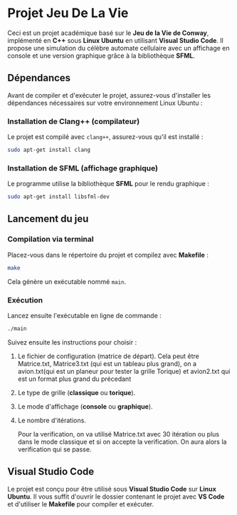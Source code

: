 # Projet Jeu De La Vie

Ceci est un projet académique basé sur le **Jeu de la Vie de Conway**, implémenté en **C++** sous **Linux Ubuntu** en utilisant **Visual Studio Code**. Il propose une simulation du célèbre automate cellulaire avec un affichage en console et une version graphique grâce à la bibliothèque **SFML**.

## Dépendances
Avant de compiler et d'exécuter le projet, assurez-vous d'installer les dépendances nécessaires sur votre environnement Linux Ubuntu :

### Installation de Clang++ (compilateur)
Le projet est compilé avec `clang++`, assurez-vous qu'il est installé :
```bash
sudo apt-get install clang
```

### Installation de SFML (affichage graphique)
Le programme utilise la bibliothèque **SFML** pour le rendu graphique :
```bash
sudo apt-get install libsfml-dev
```

## Lancement du jeu
### Compilation via terminal
Placez-vous dans le répertoire du projet et compilez avec **Makefile** :
```bash
make
```
Cela génère un exécutable nommé `main`.

### Exécution
Lancez ensuite l'exécutable en ligne de commande :
```bash
./main
```
Suivez ensuite les instructions pour choisir :
1. Le fichier de configuration (matrice de départ). Cela peut être Matrice.txt, Matrice3.txt (qui est un tableau plus grand), on a avion.txt(qui est un planeur pour tester la grille Torique) et avion2.txt qui est un format plus grand du précedant
2. Le type de grille (**classique** ou **torique**).
3. Le mode d'affichage (**console** ou **graphique**).
4. Le nombre d'itérations.

   Pour la verification, on va utilisé Matrice.txt avec 30 itération ou plus dans le mode classique et si on accepte la verification. On aura alors la verification qui se passe.

##  Visual Studio Code
Le projet est conçu pour être utilisé sous **Visual Studio Code** sur **Linux Ubuntu**. Il vous suffit d'ouvrir le dossier contenant le projet avec **VS Code** et d'utiliser le **Makefile** pour compiler et exécuter.


